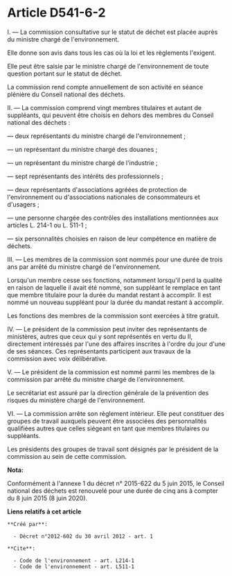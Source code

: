 # Article D541-6-2

I. ― La commission consultative sur le statut de déchet est placée auprès du ministre chargé de l'environnement. 

Elle donne son avis dans tous les cas où la loi et les règlements l'exigent. 

Elle peut être saisie par le ministre chargé de l'environnement de toute question portant sur le statut de déchet. 

La commission rend compte annuellement de son activité en séance plénière du Conseil national des déchets. 

II. ― La commission comprend vingt membres titulaires et autant de suppléants, qui peuvent être choisis en dehors des membres
du Conseil national des déchets : 

― deux représentants du ministre chargé de l'environnement ; 

― un représentant du ministre chargé des douanes ; 

― un représentant du ministre chargé de l'industrie ; 

― sept représentants des intérêts des professionnels ; 

― deux représentants d'associations agréées de protection de l'environnement ou d'associations nationales de consommateurs et
d'usagers ; 

― une personne chargée des contrôles des installations mentionnées aux articles L. 214-1 ou L. 511-1 ; 

― six personnalités choisies en raison de leur compétence en matière de déchets. 

III. ― Les membres de la commission sont nommés pour une durée de trois ans par arrêté du ministre chargé de
l'environnement. 

Lorsqu'un membre cesse ses fonctions, notamment lorsqu'il perd la qualité en raison de laquelle il avait été nommé, son
suppléant le remplace en tant que membre titulaire pour la durée du mandat restant à accomplir. Il est nommé un nouveau
suppléant pour la durée du mandat restant à accomplir. 

Les fonctions des membres de la commission sont exercées à titre gratuit. 

IV. ― Le président de la commission peut inviter des représentants de ministères, autres que ceux qui y sont représentés en
vertu du II, directement intéressés par l'une des affaires inscrites à l'ordre du jour d'une de ses séances. Ces
représentants participent aux travaux de la commission avec voix délibérative. 

V. ― Le président de la commission est nommé parmi les membres de la commission par arrêté du ministre chargé de
l'environnement. 

Le secrétariat est assuré par la direction générale de la prévention des risques du ministère chargé de l'environnement. 

VI. ― La commission arrête son règlement intérieur. Elle peut constituer des groupes de travail auxquels peuvent être
associées des personnalités qualifiées autres que celles siégeant en tant que membres titulaires ou suppléants. 

Les présidents des groupes de travail sont désignés par le président de la commission au sein de cette commission.

**Nota:**

Conformément à l'annexe 1 du décret n° 2015-622 du 5 juin 2015, le Conseil national des déchets est renouvelé pour une durée
de cinq ans à compter du 8 juin 2015 (8 juin 2020).

**Liens relatifs à cet article**

	**Créé par**:

	  - Décret n°2012-602 du 30 avril 2012 - art. 1

	**Cite**:

	  - Code de l'environnement - art. L214-1
	  - Code de l'environnement - art. L511-1
